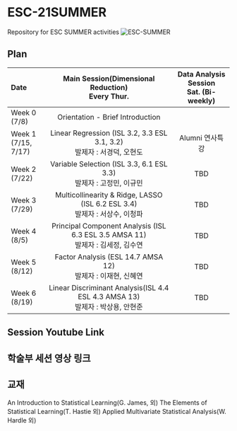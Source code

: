 # ESC-21SUMMER
Repository for ESC SUMMER activities
![ESC-SUMMER](https://user-images.githubusercontent.com/56993675/124572539-ac6f7600-de83-11eb-9264-110f7dbc3968.png)

## Plan
| Date | Main Session(Dimensional Reduction) <br> Every Thur.| Data Analysis Session <br> Sat. (Bi-weekly) |
|:-------|:-----------------------:|:---------------------:|
|Week 0<br/>(7/8)| Orientation - Brief Introduction ||
|Week 1<br/>(7/15, 7/17)| Linear Regression (ISL 3.2, 3.3 ESL 3.1, 3.2)<br/> 발제자 : 서경덕, 오현도 |Alumni 연사특강|
|Week 2<br/>(7/22)| Variable Selection (ISL 3.3, 6.1 ESL 3.3)<br/> 발제자 : 고정민, 이규민 |TBD|
|Week 3<br/>(7/29)| Multicollinearity & Ridge, LASSO (ISL 6.2 ESL 3.4)<br/> 발제자 : 서상수, 이청파 |TBD|
|Week 4<br/>(8/5)| Principal Component Analysis (ISL 6.3 ESL 3.5 AMSA 11)<br/> 발제자 : 김세정, 김수연 |TBD|
|Week 5<br/>(8/12)| Factor Analysis (ESL 14.7 AMSA 12)<br/> 발제자 : 이재현, 신혜연 |TBD|
|Week 6<br/>(8/19)| Linear Discriminant Analysis(ISL 4.4 ESL 4.3 AMSA 13)<br/> 발제자 : 박상용, 안현준 |TBD|


## Session Youtube Link

## 학술부 세션 영상 링크

## 교재
An Introduction to Statistical Learning(G. James, 외)
The Elements of Statistical Learning(T. Hastie 외)
Applied Multivariate Statistical Analysis(W. Hardle 외)
